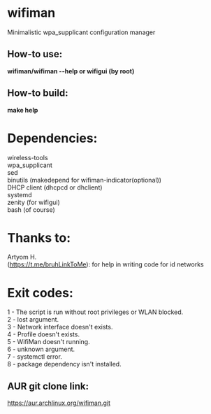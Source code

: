 # wifiman
Minimalistic wpa_supplicant configuration manager

## How-to use:

**wifiman/wifiman --help or wifigui (by root)**

## How-to build:

**make help**

# Dependencies:

wireless-tools \
wpa_supplicant \
sed \
binutils (makedepend for wifiman-indicator(optional)) \
DHCP client (dhcpcd or dhclient) \
systemd \
zenity (for wifigui) \
bash (of course)

# Thanks to:
Artyom H. \
(https://t.me/bruhLinkToMe): for help in writing code for id networks

# Exit codes:
1 - The script is run without root privileges or WLAN blocked. \
2 - lost argument. \
3 - Network interface doesn't exists. \
4 - Profile doesn't exists. \
5 - WifiMan doesn't running. \
6 - unknown argument. \
7 - systemctl error. \
8 - package dependency isn't installed.

## AUR git clone link:

https://aur.archlinux.org/wifiman.git
